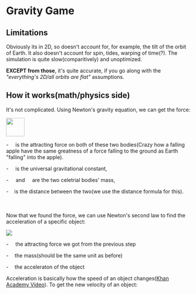 # Gravity Game

## Limitations
 
Obviously its in 2D, so doesn't account for, for example, the tilt of the orbit of Earth.
It also doesn't account for spin, tides, warping of time(?). The simulation is quite slow(comparitively) and unoptimized.

 **EXCEPT from those**, it's quite accurate, if you go along with the *"everything's 2D/all orbits are flat"* assumptions. 


## How it works(math/physics side)
It's not complicated. Using Newton's gravity equation, we can get the force:

<img src="https://www.gstatic.com/education/formulas2/397133473/en/newton_s_law_of_universal_gravitation.svg" height="50">

 \- <img src="https://render.githubusercontent.com/render/math?math=F" height="11"> is the 
attracting force on both of these two bodies(Crazy how a falling apple have the same greatness of a force falling to the ground as Earth "falling" into the apple).

 \- <img src="https://render.githubusercontent.com/render/math?math=G" height="11"> is the 
universal gravitational constant, 

 \- <img src="https://render.githubusercontent.com/render/math?math=m_1" height="12"> and 
 <img src="https://render.githubusercontent.com/render/math?math=m_2" height="12">
are the two celetrial bodies' mass, 

 \- <img src="https://render.githubusercontent.com/render/math?math=r" height="8"> is the distance between the two(we use the distance formula for this).

<br/><br/>
Now that we found the force, we can use Newton's second law to find the acceleration of a specific object:

<img src="https://www.gstatic.com/education/formulas2/397133473/en/newtons_second_law.svg">

 \- <img src="https://render.githubusercontent.com/render/math?math=F" height="11"> the attracting force we got from the previous step
 
  \- <img src="https://render.githubusercontent.com/render/math?math=m" height="9"> the mass(should be the same unit as before)
  
   \- <img src="https://render.githubusercontent.com/render/math?math=a" height="9"> the acceleraton of the object

Acceleration is basically how the speed of an object changes([Khan Academy Video](https://www.khanacademy.org/science/physics/one-dimensional-motion/acceleration-tutorial/v/acceleration)).
To get the new velocity of an object:
<img src="https://render.githubusercontent.com/render/math?math=v = u + at" height="11">
